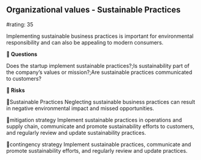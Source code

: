 

## Organizational values - Sustainable Practices

#rating: 35


Implementing sustainable business practices is important for environmental responsibility and can also be appealing to modern consumers.

**💭 Questions**

Does the startup implement sustainable practices?;Is sustainability part of the company’s values or mission?;Are sustainable practices communicated to customers?

**🚨 Risks**

🚨Sustainable Practices
Neglecting sustainable business practices can result in negative environmental impact and missed opportunities.

🚨mitigation strategy
Implement sustainable practices in operations and supply chain, communicate and promote sustainability efforts to customers, and regularly review and update sustainability practices.

🚨contingency strategy
Implement sustainable practices, communicate and promote sustainability efforts, and regularly review and update practices.




